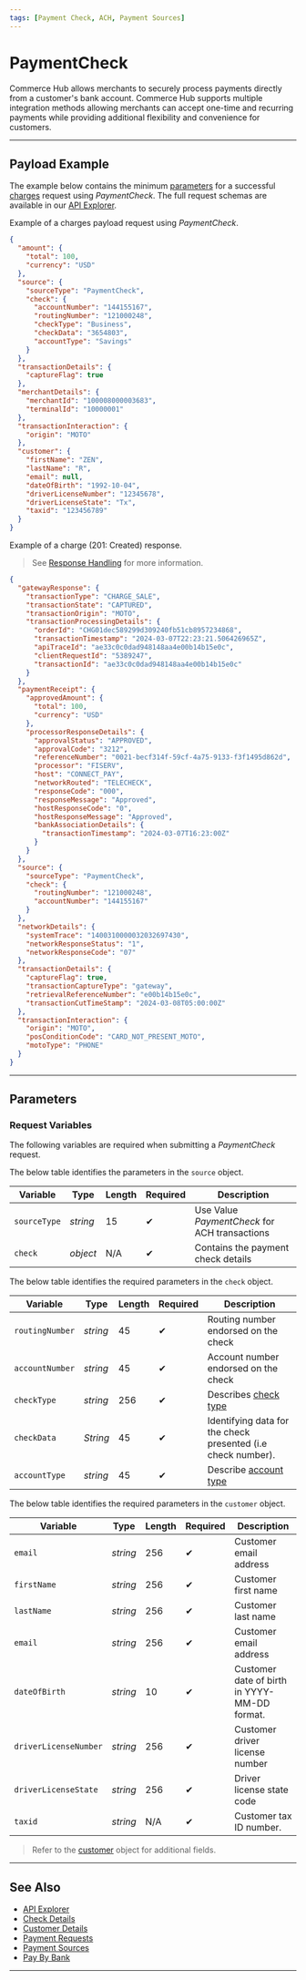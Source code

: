 ```yaml
---
tags: [Payment Check, ACH, Payment Sources]
---
```


# PaymentCheck

Commerce Hub allows merchants to securely process payments directly from a customer's bank account. Commerce Hub supports multiple integration methods allowing merchants can accept one-time and recurring payments while providing additional flexibility and convenience for customers.

---

## Payload Example

The example below contains the minimum [parameters](#parameters) for a successful [charges](?path=docs/Resources/API-Documents/Payments/Charges.md) request using *PaymentCheck*. The full request schemas are available in our [API Explorer](../api/?type=post&path=/payments/v1/charges).

<!--
type: tab
titles: Request, Response
-->

Example of a charges payload request using *PaymentCheck*.

```json
{
  "amount": {
    "total": 100,
    "currency": "USD"
  },
  "source": {
    "sourceType": "PaymentCheck",
    "check": {
      "accountNumber": "144155167",
      "routingNumber": "121000248",
      "checkType": "Business",
      "checkData": "3654803",
      "accountType": "Savings"
    }
  },
  "transactionDetails": {
    "captureFlag": true
  },
  "merchantDetails": {
    "merchantId": "100008000003683",
    "terminalId": "10000001"
  },
  "transactionInteraction": {
    "origin": "MOTO"
  },
  "customer": {
    "firstName": "ZEN",
    "lastName": "R",
    "email": null,
    "dateOfBirth": "1992-10-04",
    "driverLicenseNumber": "12345678",
    "driverLicenseState": "Tx",
    "taxid": "123456789"
  }
}
```

<!--
type: tab
-->

Example of a charge (201: Created) response.

<!-- theme: info -->
> See [Response Handling](?path=docs/Resources/Guides/Response-Codes/Response-Handling.md) for more information.

```json
{
  "gatewayResponse": {
    "transactionType": "CHARGE_SALE",
    "transactionState": "CAPTURED",
    "transactionOrigin": "MOTO",
    "transactionProcessingDetails": {
      "orderId": "CHG01dec589299d309240fb51cb8957234868",
      "transactionTimestamp": "2024-03-07T22:23:21.506426965Z",
      "apiTraceId": "ae33c0c0dad948148aa4e00b14b15e0c",
      "clientRequestId": "5389247",
      "transactionId": "ae33c0c0dad948148aa4e00b14b15e0c"
    }
  },
  "paymentReceipt": {
    "approvedAmount": {
      "total": 100,
      "currency": "USD"
    },
    "processorResponseDetails": {
      "approvalStatus": "APPROVED",
      "approvalCode": "3212",
      "referenceNumber": "0021-becf314f-59cf-4a75-9133-f3f1495d862d",
      "processor": "FISERV",
      "host": "CONNECT_PAY",
      "networkRouted": "TELECHECK",
      "responseCode": "000",
      "responseMessage": "Approved",
      "hostResponseCode": "0",
      "hostResponseMessage": "Approved",
      "bankAssociationDetails": {
        "transactionTimestamp": "2024-03-07T16:23:00Z"
      }
    }
  },
  "source": {
    "sourceType": "PaymentCheck",
    "check": {
      "routingNumber": "121000248",
      "accountNumber": "144155167"
    }
  },
  "networkDetails": {
    "systemTrace": "1400310000032032697430",
    "networkResponseStatus": "1",
    "networkResponseCode": "07"
  },
  "transactionDetails": {
    "captureFlag": true,
    "transactionCaptureType": "gateway",
    "retrievalReferenceNumber": "e00b14b15e0c",
    "transactionCutTimeStamp": "2024-03-08T05:00:00Z"
  },
  "transactionInteraction": {
    "origin": "MOTO",
    "posConditionCode": "CARD_NOT_PRESENT_MOTO",
    "motoType": "PHONE"
  }
}
```

<!-- type: tab-end -->

---

## Parameters

### Request Variables

The following variables are required when submitting a *PaymentCheck* request.

<!--
type: tab
titles: source, check, customer
-->

The below table identifies the parameters in the `source` object.

| Variable | Type | Length | Required | Description |
| -------- | -- | ------------ | ------ | --- |
| `sourceType` | *string* | 15 |  &#10004; | Use Value *PaymentCheck* for ACH transactions |
| `check` | *object* | N/A |  &#10004; | Contains the payment check details |

<!--
type: tab
-->

The below table identifies the required parameters in the `check` object.

| Variable | Type | Length | Required | Description |
| -------- | -- | ------------ | ----------- |---|
| `routingNumber` | *string* | 45 | &#10004; | Routing number endorsed on the check |
| `accountNumber` | *string* | 45 | &#10004; | Account number endorsed on the check |
| `checkType` | *string* | 256 | &#10004; | Describes [check type](?path=docs/Resources/Master-Data/Check.md#check-type) |
| `checkData` | *String* | 45 | &#10004; | Identifying data for the check presented (i.e check number). |
| `accountType` | *string* | 45 | &#10004; | Describe [account type](?path=docs/Resources/Master-Data/Check.md#account-type) |

<!--
type: tab
-->

The below table identifies the required parameters in the `customer` object.

| Variable | Type | Length | Required | Description |
| -------- | -- | ------------ | ----------- |---|
| `email` | *string* | 256 | &#10004; | Customer email address |
| `firstName` | *string* | 256 | &#10004; | Customer first name |
| `lastName` | *string* | 256 | &#10004; | Customer last name |
| `email` | *string* | 256 | &#10004; | Customer email address |
| `dateOfBirth` | *string* | 10 | &#10004; | Customer date of birth in YYYY-MM-DD format.|
| `driverLicenseNumber` | *string* | 256 | &#10004; | Customer driver license number |
| `driverLicenseState` | *string* | 256 | &#10004; | Driver license state code |
| `taxid` | *string* | N/A | &#10004; | Customer tax ID number. |

<!-- theme: info -->
> Refer to the [customer](?path=docs/Resources/Master-Data/Customer-Details.md) object for additional fields.

<!-- type: tab-end -->

---

## See Also

- [API Explorer](./api/?type=post&path=/payments/v1/charges)
- [Check Details](?path=docs/Resources/Master-Data/Check.md)
- [Customer Details](?path=docs/Resources/Master-Data/Customer-Details.md)
- [Payment Requests](?path=docs/Resources/API-Documents/Payments/Payments.md)
- [Payment Sources](?path=docs/Resources/Guides/Payment-Sources/Source-Type.md)
- [Pay By Bank](?path=docs/Resources/Guides/Payment-Sources/Pay-By-Bank.md)

---

